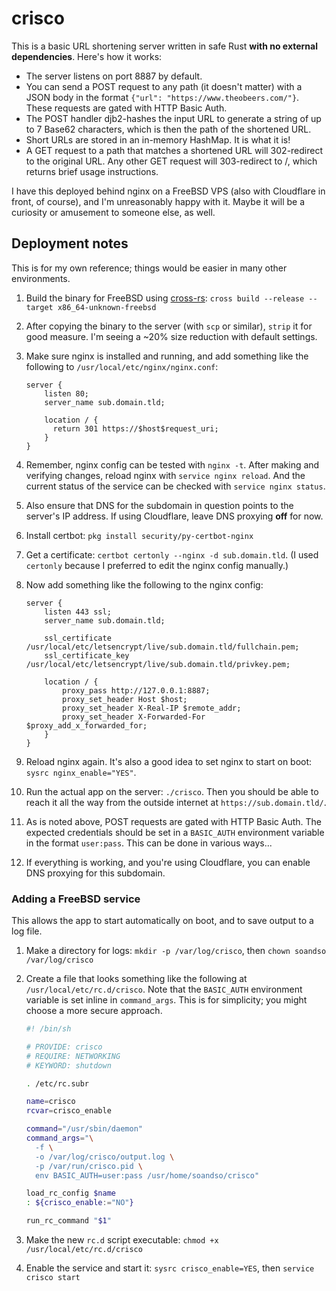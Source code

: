 # crisco

This is a basic URL shortening server written in safe Rust **with no external
dependencies**. Here's how it works:

- The server listens on port 8887 by default.
- You can send a POST request to any path (it doesn't matter) with a JSON body
  in the format `{"url": "https://www.theobeers.com/"}`. These requests are
  gated with HTTP Basic Auth.
- The POST handler djb2-hashes the input URL to generate a string of up to 7
  Base62 characters, which is then the path of the shortened URL.
- Short URLs are stored in an in-memory HashMap. It is what it is!
- A GET request to a path that matches a shortened URL will 302-redirect to the
  original URL. Any other GET request will 303-redirect to /, which returns
  brief usage instructions.

I have this deployed behind nginx on a FreeBSD VPS (also with Cloudflare in
front, of course), and I'm unreasonably happy with it. Maybe it will be a
curiosity or amusement to someone else, as well.

## Deployment notes

This is for my own reference; things would be easier in many other environments.

1. Build the binary for FreeBSD using
   [cross-rs](https://github.com/cross-rs/cross):
   `cross build --release --target x86_64-unknown-freebsd`

2. After copying the binary to the server (with `scp` or similar), `strip` it
   for good measure. I'm seeing a ~20% size reduction with default settings.

3. Make sure nginx is installed and running, and add something like the
   following to `/usr/local/etc/nginx/nginx.conf`:

   ```nginx
   server {
       listen 80;
       server_name sub.domain.tld;

       location / {
         return 301 https://$host$request_uri;
       }
   }
   ```

4. Remember, nginx config can be tested with `nginx -t`. After making and
   verifying changes, reload nginx with `service nginx reload`. And the current
   status of the service can be checked with `service nginx status`.

5. Also ensure that DNS for the subdomain in question points to the server's IP
   address. If using Cloudflare, leave DNS proxying **off** for now.

6. Install certbot: `pkg install security/py-certbot-nginx`

7. Get a certificate: `certbot certonly --nginx -d sub.domain.tld`. (I used
   `certonly` because I preferred to edit the nginx config manually.)

8. Now add something like the following to the nginx config:

   ```nginx
   server {
       listen 443 ssl;
       server_name sub.domain.tld;

       ssl_certificate /usr/local/etc/letsencrypt/live/sub.domain.tld/fullchain.pem;
       ssl_certificate_key /usr/local/etc/letsencrypt/live/sub.domain.tld/privkey.pem;

       location / {
           proxy_pass http://127.0.0.1:8887;
           proxy_set_header Host $host;
           proxy_set_header X-Real-IP $remote_addr;
           proxy_set_header X-Forwarded-For $proxy_add_x_forwarded_for;
       }
   }
   ```

9. Reload nginx again. It's also a good idea to set nginx to start on boot:
   `sysrc nginx_enable="YES"`.

10. Run the actual app on the server: `./crisco`. Then you should be able to
    reach it all the way from the outside internet at `https://sub.domain.tld/`.

11. As is noted above, POST requests are gated with HTTP Basic Auth. The
    expected credentials should be set in a `BASIC_AUTH` environment variable in
    the format `user:pass`. This can be done in various ways...

12. If everything is working, and you're using Cloudflare, you can enable DNS
    proxying for this subdomain.

### Adding a FreeBSD service

This allows the app to start automatically on boot, and to save output to a log
file.

1. Make a directory for logs: `mkdir -p /var/log/crisco`, then
   `chown soandso /var/log/crisco`

2. Create a file that looks something like the following at
   `/usr/local/etc/rc.d/crisco`. Note that the `BASIC_AUTH` environment variable
   is set inline in `command_args`. This is for simplicity; you might choose a
   more secure approach.

   ```sh
   #! /bin/sh

   # PROVIDE: crisco
   # REQUIRE: NETWORKING
   # KEYWORD: shutdown

   . /etc/rc.subr

   name=crisco
   rcvar=crisco_enable

   command="/usr/sbin/daemon"
   command_args="\
     -f \
     -o /var/log/crisco/output.log \
     -p /var/run/crisco.pid \
     env BASIC_AUTH=user:pass /usr/home/soandso/crisco"

   load_rc_config $name
   : ${crisco_enable:="NO"}

   run_rc_command "$1"
   ```

3. Make the new `rc.d` script executable: `chmod +x /usr/local/etc/rc.d/crisco`

4. Enable the service and start it: `sysrc crisco_enable=YES`, then
   `service crisco start`
